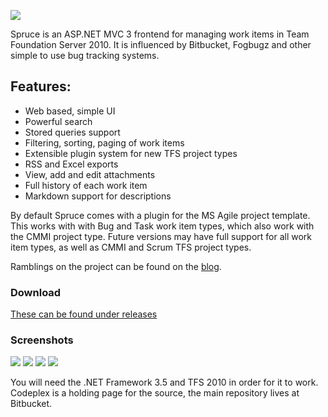 ![](https://github.com/yetanotherchris/spruce/blob/master/logo.png)

Spruce is an ASP.NET MVC 3 frontend for managing work items in Team Foundation Server 2010. It is influenced by Bitbucket, Fogbugz and other simple to use bug tracking systems.

## Features:

* Web based, simple UI
* Powerful search
* Stored queries support
* Filtering, sorting, paging of work items
* Extensible plugin system for new TFS project types
* RSS and Excel exports
* View, add and edit attachments
* Full history of each work item
* Markdown support for descriptions

By default Spruce comes with a plugin for the MS Agile project template. This works with with Bug and Task work item types, which also work with the CMMI project type. Future versions may have full support for all work item types, as well as CMMI and Scrum TFS project types.

Ramblings on the project can be found on the [blog](http://www.anotherchris.net/spruce/).

### Download

[These can be found under releases](https://github.com/yetanotherchris/spruce/releases)

### Screenshots

![](https://github.com/yetanotherchris/spruce/blob/master/screenshot1.png)
![](https://github.com/yetanotherchris/spruce/blob/master/screenshot2.png)
![](https://github.com/yetanotherchris/spruce/blob/master/screenshot3.png)
![](https://github.com/yetanotherchris/spruce/blob/master/screenshot4.png)

You will need the .NET Framework 3.5 and TFS 2010 in order for it to work. Codeplex is a holding page for the source, the main repository lives at Bitbucket.

